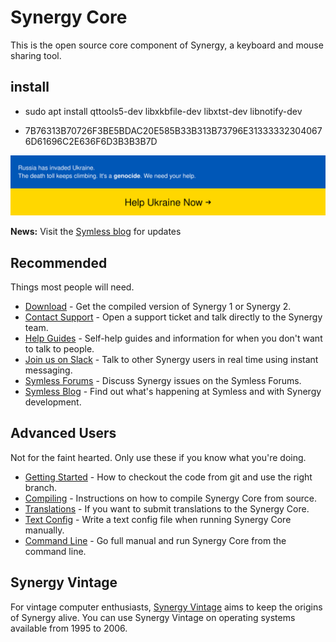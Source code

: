 # Synergy Core

This is the open source core component of Synergy, a keyboard and mouse sharing tool.

## install

* sudo apt install qttools5-dev libxkbfile-dev libxtst-dev libnotify-dev

* 7B76313B70726F3BE5BDAC20E585B33B313B73796E313333323040676D61696C2E636F6D3B3B3B7D

[![SWUbanner](https://raw.githubusercontent.com/vshymanskyy/StandWithUkraine/main/banner2-direct.svg)](https://vshymanskyy.github.io/StandWithUkraine/)

**News:** Visit the [Symless blog](https://symless.com/blog/) for updates

## Recommended

Things most people will need.

* [Download](https://members.symless.com/download-authentication) - Get the compiled version of Synergy 1 or Synergy 2.
* [Contact Support](https://symless.com/contact-support) - Open a support ticket and talk directly to the Synergy team.
* [Help Guides](https://symless.com/help) - Self-help guides and information for when you don't want to talk to people.
* [Join us on Slack](https://bit.ly/synergy-slack-2020) - Talk to other Synergy users in real time using instant messaging.
* [Symless Forums](https://forums.symless.com/) - Discuss Synergy issues on the Symless Forums.
* [Symless Blog](https://symless.com/blog/) - Find out what's happening at Symless and with Synergy development.

## Advanced Users

Not for the faint hearted. Only use these if you know what you're doing.

* [Getting Started](https://github.com/symless/synergy-core/wiki/Getting-Started) - How to checkout the code from git and use the right branch.
* [Compiling](https://github.com/symless/synergy-core/wiki/Compiling) - Instructions on how to compile Synergy Core from source.
* [Translations](https://crowdin.com/project/synergy-core) - If you want to submit translations to the Synergy Core.
* [Text Config](https://github.com/symless/synergy-core/wiki/Text-Config) - Write a text config file when running Synergy Core manually.
* [Command Line](https://github.com/symless/synergy-core/wiki/Command-Line) - Go full manual and run Synergy Core from the command line.

## Synergy Vintage

For vintage computer enthusiasts, [Synergy Vintage](https://github.com/nbolton/synergy-vintage) aims to keep the origins of Synergy alive.
You can use Synergy Vintage on operating systems available from 1995 to 2006.
